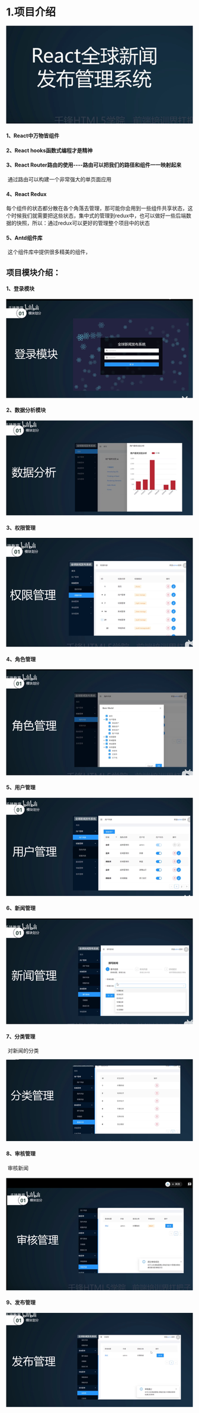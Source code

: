 # 1.项目介绍

![1637413227889](../../../../.vuepress/public/images/1637413227889.png)



#### 1、React中万物皆组件







#### 2、React hooks函数式编程才是精神





#### 3、React Router路由的使用----路由可以把我们的路径和组件一一映射起来

​			通过路由可以构建一个非常强大的单页面应用



#### 4、React Redux 

​		每个组件的状态都分散在各个角落去管理，那可能你会用到一些组件共享状态，这个时候我们就需要把这些状态，集中式的管理到redux中，也可以做好一些后端数据的快照，所以：通过redux可以更好的管理整个项目中的状态





#### 5、Antd组件库

​		这个组件库中提供很多精美的组件，









## 项目模块介绍：



#### 1、登录模块

![1637413998389](../../../../.vuepress/public/images/1637413998389.png)



#### 2、数据分析模块

![1637414018775](../../../../.vuepress/public/images/1637414018775.png)





#### 3、权限管理

![1637414051239](../../../../.vuepress/public/images/1637414051239.png)





#### 4、角色管理

![1637414072105](../../../../.vuepress/public/images/1637414072105.png)





#### 5、用户管理

![1637414158634](../../../../.vuepress/public/images/1637414158634.png)





#### 6、新闻管理

![1637414218623](../../../../.vuepress/public/images/1637414218623.png)





#### 7、分类管理

​		对新闻的分类

![1637414277555](../../../../.vuepress/public/images/1637414277555.png)





#### 8、审核管理

​			审核新闻

![1637414313730](../../../../.vuepress/public/images/1637414313730.png)





#### 9、发布管理

![1637414361062](../../../../.vuepress/public/images/1637414361062.png)



















